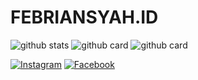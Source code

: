 # FEBRIANSYAH.ID

![github stats](https://github-readme-stats.vercel.app/api?username=febriansyahdotid&show_icons=true&theme=radical)
![github card](https://github-readme-stats.vercel.app/api/pin/?username=sekaidotid&repo=ffsuki&theme=radical)
![github card](https://github-readme-stats.vercel.app/api/pin/?username=sekaidotid&repo=hiyami&theme=radical)

<a href="https://www.instagram.com/febriansyahdotid" target="_blank"><img src="https://img.shields.io/badge/Instagram-%23E4405F.svg?&style=flat-square&logo=instagram&logoColor=white" alt="Instagram"></a>
<a href="https://www.facebook.com/febriansyahdotid/" target="_blank"><img src="https://img.shields.io/badge/Facebook-%231877F2.svg?&style=flat-square&logo=facebook&logoColor=white" alt="Facebook"></a>
